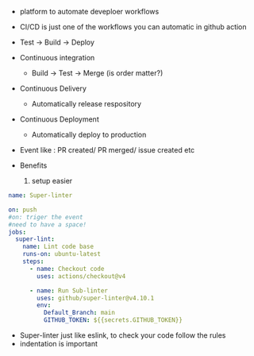 - platform to automate deveploer workflows
- CI/CD is just one of the workflows you can automatic in github action
- Test -> Build -> Deploy
- Continuous integration
  - Build -> Test -> Merge (is order matter?)
- Continuous Delivery
  - Automatically release respository
- Continuous Deployment
  - Automatically deploy to production
- Event like : PR created/ PR merged/ issue created etc

- Benefits
  1.  setup easier

```yaml
name: Super-linter

on: push
#on: triger the event
#need to have a space!
jobs:
  super-lint:
    name: Lint code base
    runs-on: ubuntu-latest
    steps:
      - name: Checkout code
        uses: actions/checkout@v4

      - name: Run Sub-linter
        uses: github/super-linter@v4.10.1
        env:
          Default_Branch: main
          GITHUB_TOKEN: ${{secrets.GITHUB_TOKEN}}
```

- Super-linter just like eslink, to check your code follow the rules
- indentation is important
